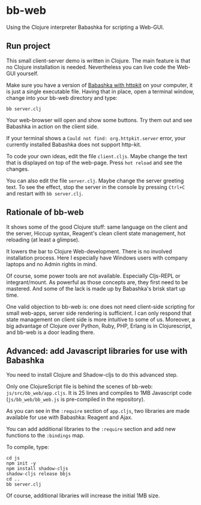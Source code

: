 # bb-web
Using the Clojure interpreter Babashka for scripting a Web-GUI.

## Run project
This small client-server demo is written in Clojure. The main feature is that no Clojure installation is needed. Nevertheless you can live code the Web-GUI yourself. 

Make sure you have a version of [Babashka with httpkit](https://github.com/borkdude/babashka/issues/556) on your computer, it is just a single executable file. Having that in place, open a terminal window, change into your bb-web directory and type: 

    bb server.clj

Your web-browser will open and show some buttons. Try them out and see Babashka in action on the client side.

 If your terminal shows a `Could not find: org.httpkit.server` error, your currently installed Babashka does not support http-kit.

To code your own ideas, edit the file `client.cljs`. Maybe change the text that is displayed on top of the web-page. Press `hot reload` and see the changes.

You can also edit the file `server.clj`. Maybe change the server greeting text. To see the effect, stop the server in the console by pressing `Ctrl+C` and restart with `bb server.clj`.

## Rationale of bb-web
It shows some of the good Clojure stuff: same language on the client and the server, Hiccup syntax, Reagent's clean client state management, hot reloading (at least a glimpse).

It lowers the bar to Clojure Web-development. There is no involved installation process. Here I especially have Windows users with company laptops and no Admin rights in mind.

Of course, some power tools are not available. Especially Cljs-REPL or integrant/mount. As powerful as those concepts are, they first need to be mastered. And some of the lack is made up by Babashka's brisk start up time.

One valid objection to bb-web is: one does not need client-side scripting for small web-apps, server side rendering is sufficient. I can only respond that state management on client side is more intuitive to some of us. Moreover, a big advantage of Clojure over Python, Ruby, PHP, Erlang is in Clojurescript, and bb-web is a door leading there.


## Advanced: add Javascript libraries for use with Babashka

You need to install Clojure and Shadow-cljs to do this advanced step.

Only one ClojureScript file is behind the scenes of bb-web: ``js/src/bb_web/app.cljs``. It is 25 lines and compiles to 1MB Javascript code (`js/bb_web/bb_web.js` is pre-compiled in the repository). 

As you can see in the ``:require`` section of `app.cljs`, two libraries are made available for use with Babashka: Reagent and Ajax.

You can add additional libraries  to the `:require` section and add new functions to the ``:bindings`` map.

To compile, type:
    
    cd js
    npm init -y
    npm install shadow-cljs
    shadow-cljs release bbjs
    cd ..
    bb server.clj


Of course, additional libraries will increase the initial 1MB size. 
